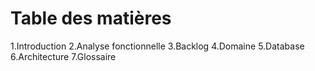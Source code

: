 # Table des matières
1.Introduction
2.Analyse fonctionnelle
3.Backlog
4.Domaine
5.Database
6.Architecture
7.Glossaire 